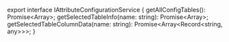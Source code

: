 export interface IAttributeConfigurationService {
  getAllConfigTables(): Promise<Array<IConfigTable>>;
  getSelectedTableInfo(name: string): Promise<Array<IColumnsInfo>>;
  getSelectedTableColumnData(name: string): Promise<Array<Record<string, any>>>;
}
